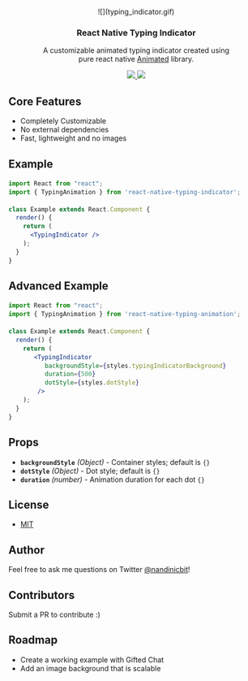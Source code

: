 <p align="center">
  ![](typing_indicator.gif)
</p>
<h3 align="center">
   React Native Typing Indicator
</h3>
<p align="center">
  A customizable animated typing indicator created using <br/> pure react native <a href="https://facebook.github.io/react-native/docs/animated">Animated</a> library. 
</p>
<p align="center">
  <a title='License' href="https://github.com/watadarkstar/react-native-typing-animation/blob/master/LICENSE" height="18">
    <img src='https://img.shields.io/badge/license-MIT-blue.svg' />
  </a>
  <a title='Tweet' href="https://twitter.com/intent/tweet?text=Check%20out%20this%20awesome%20React%20Native%20typing%20animation%20made%20with%20simple%20trigonometry&url=https://github.com/watadarkstar/react-native-typing-animation&via=icookandcode&hashtags=react,reactnative,opensource,github,ux" height="18">
    <img src='https://img.shields.io/twitter/url/http/shields.io.svg?style=social' />
  </a>
</p>

## Core Features

* Completely Customizable
* No external dependencies
* Fast, lightweight and no images


## Example

```jsx
import React from "react";
import { TypingAnimation } from 'react-native-typing-indicator';

class Example extends React.Component {
  render() {
    return (
      <TypingIndicator />
    );
  }
}
```

## Advanced Example

```jsx
import React from "react";
import { TypingAnimation } from 'react-native-typing-animation';

class Example extends React.Component {
  render() {
    return (
       <TypingIndicator
          backgroundStyle={styles.typingIndicatorBackground}
          duration={500}
          dotStyle={styles.dotStyle}
        />
    );
  }
}
```

## Props

* **`backgroundStyle`** _(Object)_ - Container styles; default is `{}`
* **`dotStyle`** _(Object)_ - Dot style; default is `{}`
* **`duration`** _(number)_ - Animation duration for each dot `{}`

## License

* [MIT](LICENSE)

## Author

Feel free to ask me questions on Twitter [@nandinicbit](https://twitter.com/nandinicbit)!


## Contributors
Submit a PR to contribute :)

## Roadmap

* Create a working example with Gifted Chat
* Add an image background that is scalable
